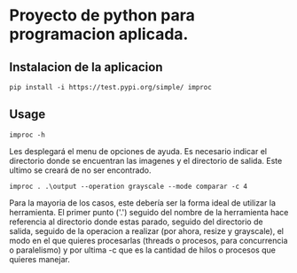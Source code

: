 # Proyecto de python para programacion aplicada.

## Instalacion de la aplicacion

```
pip install -i https://test.pypi.org/simple/ improc
```

## Usage

```
improc -h
````

Les desplegará el menu de opciones de ayuda. Es necesario indicar el directorio donde se encuentran las imagenes y el directorio de salida.  Este ultimo se creará de no ser encontrado.

```
improc . .\output --operation grayscale --mode comparar -c 4
```

Para la mayoria de los casos, este debería ser la forma ideal de utilizar la herramienta.
El primer punto ('.') seguido del nombre de la herramienta hace referencia al directorio donde estas parado, seguido del directorio de salida, seguido de la operacion a realizar (por ahora, resize y grayscale), el modo en el que quieres procesarlas (threads o procesos, para concurrencia o paralelismo) y por ultima -c que es la cantidad de hilos o procesos que quieres manejar.
